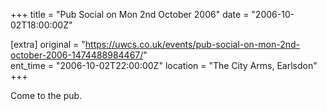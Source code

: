 +++
title = "Pub Social on Mon 2nd October 2006"
date = "2006-10-02T18:00:00Z"

[extra]
original = "https://uwcs.co.uk/events/pub-social-on-mon-2nd-october-2006-1474488984467/"    
ent_time = "2006-10-02T22:00:00Z"
location = "The City Arms, Earlsdon"
+++

Come to the pub.

